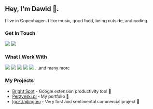 ## Hey, I'm Dawid 👋. 
I live in Copenhagen. I like music, good food, being outside, and coding. 

### Get In Touch
<a href="mailto:dawid@perzynski.pl"><img src="https://img.shields.io/badge/Email-A1E8AF?style=for-the-badge&logo=maildotru&logoColor=black"></a> <a href="https://www.linkedin.com/in/dawid-perzynski/" target="_blank"><img src="https://img.shields.io/badge/LinkedIn-0077B5?style=for-the-badge&logo=linkedin&logoColor=white"></a>

### What I Work With
<img src="https://img.shields.io/badge/JavaScript-F7DF1E?style=for-the-badge&logo=javascript&logoColor=black"> <img src="https://img.shields.io/badge/HTML5-E34F26?style=for-the-badge&logo=html5&logoColor=white"> <img src="https://img.shields.io/badge/CSS3-1572B6?style=for-the-badge&logo=css3&logoColor=white"> <img src="https://img.shields.io/badge/Angular-20232A?style=for-the-badge&logo=angular&logoColor=dd1b16"> 
<img src="https://img.shields.io/badge/Vue-F1DEDE?style=for-the-badge&logo=vuedotjs&logoColor=41B883"> 
...and many more


### My Projects
* <a href="https://chrome.google.com/webstore/detail/bright-spot/mehfmnaefbifgcpbdbkkahmeaeipjlbo">Bright Spot</a> - Google extension productivity tool 🔵
* <a href="https://perzynski.pl/">Perzynski.pl</a> - My portfolio 🎨
* <a href="https://igo-trading.eu/">Igo-trading.eu</a> - Very first and sentimental commercial project 💸

